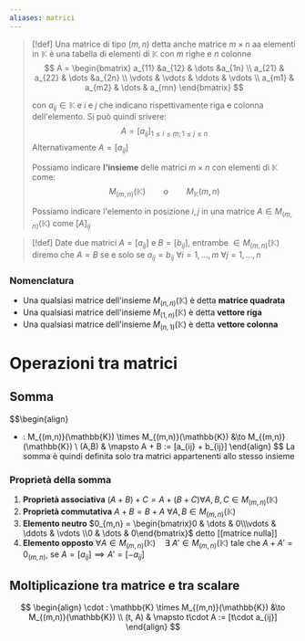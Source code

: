 ```yaml
---
aliases: matrici
---
```

>[!def]
>Una matrice di tipo $(m,n)$ detta anche matrice $m \times n$ aa elementi in $\mathbb{K}$ è una tabella di elementi di $\mathbb{K}$ con $m$ righe e $n$ colonne
> $$ A = \begin{bmatrix}
>a_{11} &a_{12}  & \dots &a_{1n} \\
>a_{21} & a_{22} & \dots &a_{2n} \\
>\vdots & \vdots & \ddots &  \vdots \\
>a_{m1} & a_{m2}  & \dots  & a_{mn}
>\end{bmatrix} $$
>
>con $a_{ij} \in \mathbb{K}$ e $i$ e $j$ che indicano rispettivamente riga e colonna dell'elemento. Si può quindi srivere:
>$$ A = [a_{ij}]_{1 \leq i \leq m;1 \leq j \leq n} $$
>Alternativamente $A = [a_{ij}]$
>
>Possiamo indicare **l'insieme** delle matrici $m \times n$ con elementi di $\mathbb{K}$ come:
>$$ M_{(m,n)}(\mathbb{K}) \qquad o\qquad M_{\mathbb{K}}(m,n) $$
>
>Possiamo indicare l'elemento in posizione $i,j$ in una matrice $A \in M_{(m,n)}(\mathbb{K})$ come $[A]_{ij}$


>[!def]
>Date due matrici $A = [a_{ij}]$ e $B = [b_{ij}]$, entrambe $\in M_{(m,n)}(\mathbb{K})$ diremo che $A = B$ se e solo se $a_{ij} = b_{ij}\ \forall i =1,\dots,m\ \forall j = 1,\dots,n$


### Nomenclatura
- Una qualsiasi matrice dell'insieme $M_{(n,n)}(\mathbb{K})$ è detta **matrice quadrata**
- Una qualsiasi matrice dell'insieme $M_{(1,n)}(\mathbb{K})$ è detta **vettore riga**
- Una qualsiasi matrice dell'insieme $M_{(n,1)}(\mathbb{K})$ è detta **vettore colonna**


# Operazioni tra matrici
## Somma
$$\begin{align}
+ : M_{(m,n)}(\mathbb{K}) \times M_{(m,n)}(\mathbb{K}) &\to M_{(m,n)}(\mathbb{K}) \\
(A,B) & \mapsto A + B := [a_{ij} + b_{ij}]
\end{align} $$
La somma è quindi definita solo tra matrici appartenenti allo stesso insieme

### Proprietà della somma
1. **Proprietà associativa** $(A + B) + C = A + (B + C) \forall A, B, C \in M_{(m,n)}(\mathbb{K})$
2. **Proprietà commutativa** $A + B = B + A\ \forall A,B  \in M_{(m,n)}(\mathbb{K})$
3. **Elemento neutro** $0_{m,n} = \begin{bmatrix}0 & \dots & 0\\\vdots & \ddots & \vdots \\0 & \dots & 0\end{bmatrix}$ detto [[matrice nulla]] 
4. **Elemento opposto** $\forall A \in M_{(m,n)}(\mathbb{K})\quad \exists\ A' \in M_{(m,n)}(\mathbb{K})$ tale che $A + A' = 0_{(m,n)}$, se $A = [a_{ij}] \implies A' = [-a_{ij}]$


## Moltiplicazione tra matrice e tra scalare
$$ \begin{align}
\cdot : \mathbb{K}  \times M_{(m,n)}(\mathbb{K}) &\to M_{(m,n)}(\mathbb{K}) \\
(t, A)  & \mapsto t\cdot A := [t\cdot a_{ij}]
\end{align} $$

